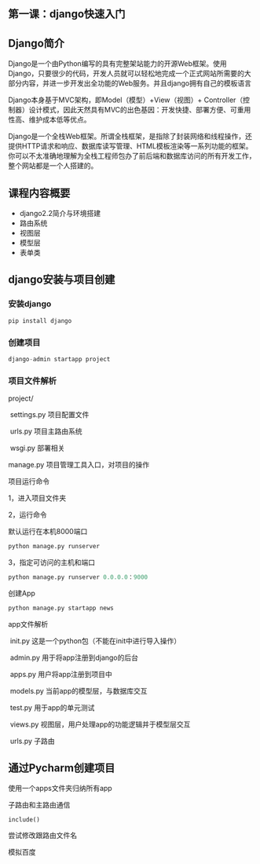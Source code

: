 ## 第一课：django快速入门

## Django简介

Django是一个由Python编写的具有完整架站能力的开源Web框架。使用Django，只要很少的代码，开发人员就可以轻松地完成一个正式网站所需要的大部分内容，并进一步开发出全功能的Web服务。并且django拥有自己的模板语言	



Django本身基于MVC架构，即Model（模型）+View（视图）+ Controller（控制器）设计模式，因此天然具有MVC的出色基因：开发快捷、部署方便、可重用性高、维护成本低等优点。



Django是一个全栈Web框架。所谓全栈框架，是指除了封装网络和线程操作，还提供HTTP请求和响应、数据库读写管理、HTML模板渲染等一系列功能的框架。你可以不太准确地理解为全栈工程师包办了前后端和数据库访问的所有开发工作，整个网站都是一个人搭建的。

## 课程内容概要

- django2.2简介与环境搭建
- 路由系统
- 视图层
- 模型层
- 表单类

## django安装与项目创建

### 安装django

```python
pip install django
```

### 创建项目

```python
django-admin startapp project
```

### 项目文件解析

project/

​			settings.py	项目配置文件

​			urls.py		   项目主路由系统

​			wsgi.py		  部署相关

manage.py			  项目管理工具入口，对项目的操作



项目运行命令

1，进入项目文件夹

2，运行命令

默认运行在本机8000端口

```python
python manage.py runserver
```

3，指定可访问的主机和端口

``` python
python manage.py runserver 0.0.0.0：9000
```

创建App

```python
python manage.py startapp news
```

app文件解析

​		init.py			 这是一个python包（不能在init中进行导入操作）

​		admin.py  	 用于将app注册到django的后台

​		apps.py  		用户将app注册到项目中

​		models.py 	当前app的模型层，与数据库交互

​		test.py			用于app的单元测试

​		views.py		 视图层，用户处理app的功能逻辑并于模型层交互

​		urls.py			子路由





## 通过Pycharm创建项目



使用一个apps文件夹归纳所有app



子路由和主路由通信

```
include()
```

尝试修改跟路由文件名



模拟百度